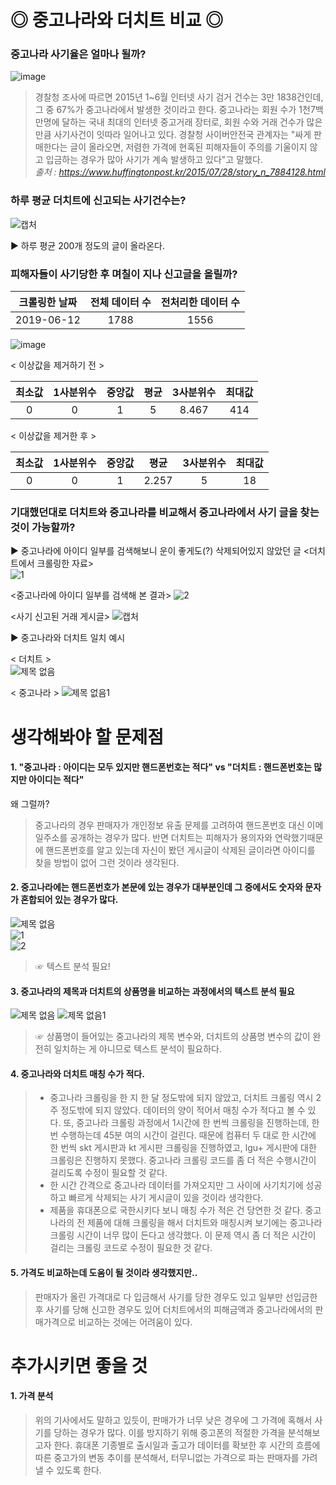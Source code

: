 # ◎ 중고나라와 더치트 비교 ◎
### 중고나라 사기율은 얼마나 될까?
![image](https://user-images.githubusercontent.com/49008642/59329005-c5e77780-8d28-11e9-90d4-b82521dded00.png)

> 경찰청 조사에 따르면 2015년 1~6월 인터넷 사기 검거 건수는 3만 1838건인데, 그 중 67%가 중고나라에서 발생한 것이라고 한다. 중고나라는 회원 수가 1천7백만명에 달하는 국내 최대의 인터넷 중고거래 장터로, 회원 수와 거래 건수가 많은 만큼 사기사건이 잇따라 일어나고 있다. 경찰청 사이버안전국 관계자는 "싸게 판매한다는 글이 올라오면, 저렴한 가격에 현혹된 피해자들이 주의를 기울이지 않고 입금하는 경우가 많아 사기가 계속 발생하고 있다"고 말했다.  
*출처 : https://www.huffingtonpost.kr/2015/07/28/story_n_7884128.html*  



### 하루 평균 더치트에 신고되는 사기건수는?  

![캡처](https://user-images.githubusercontent.com/49008634/59354357-f0085c00-8d5f-11e9-9bca-e3f1690d2fde.JPG)

▶ 하루 평균 200개 정도의 글이 올라온다.



### 피해자들이 사기당한 후 며칠이 지나 신고글을 올릴까?  
|크롤링한 날짜|전체 데이터 수|전처리한 데이터 수|
:---:|:---:|:---:
|2019-06-12|1788|1556|  

![image](https://user-images.githubusercontent.com/49008642/59355298-b6385500-8d61-11e9-87a9-947ad3c30517.png)  

< 이상값을 제거하기 전 >  

|최소값|1사분위수|중앙값|평균|3사분위수|최대값|
:---:|:---:|:---:|:---:|:---:|:---:
|0|0|1|5|8.467|414|  

< 이상값을 제거한 후 >  

|최소값|1사분위수|중앙값|평균|3사분위수|최대값|
:---:|:---:|:---:|:---:|:---:|:---:
|0|0|1|2.257|5|18|  


### 기대했던대로 더치트와 중고나라를 비교해서 중고나라에서 사기 글을 찾는 것이 가능할까?  
▶ 중고나라에 아이디 일부를 검색해보니 운이 좋게도(?) 삭제되어있지 않았던 글
<더치트에서 크롤링한 자료>  
![1](https://user-images.githubusercontent.com/49008642/58746571-9ae46480-849a-11e9-8bca-6016a4e6aece.PNG)  

<중고나라에 아이디 일부를 검색해 본 결과>
![2](https://user-images.githubusercontent.com/49008642/58746569-9ae46480-849a-11e9-8371-c66c7bd93ccc.PNG)  

<사기 신고된 거래 게시글> 
![캡처](https://user-images.githubusercontent.com/49008642/58746570-9ae46480-849a-11e9-912a-18da6d782caf.PNG)  

▶ 중고나라와 더치트 일치 예시  

< 더치트 >  
![제목 없음](https://user-images.githubusercontent.com/49008634/59352873-b97d1200-8d5c-11e9-9536-9641fa1f2ffe.png)  

< 중고나라 >
![제목 없음1](https://user-images.githubusercontent.com/49008634/59352891-bf72f300-8d5c-11e9-9070-bb24e46cca18.png)  


# 생각해봐야 할 문제점
#### 1. "중고나라 : 아이디는 모두 있지만 핸드폰번호는 적다"  vs  "더치트 : 핸드폰번호는 많지만 아이디는 적다"
왜 그럴까?  
> 중고나라의 경우 판매자가 개인정보 유출 문제를 고려하여 핸드폰번호 대신 이메일주소를 공개하는 경우가 많다. 반면 더치트는 피해자가 용의자와 연락했기때문에 핸드폰번호를 알고 있는데 자신이 봤던 게시글이 삭제된 글이라면 아이디를 찾을 방법이 없어 그런 것이라 생각된다.  

#### 2. 중고나라에는 핸드폰번호가 본문에 있는 경우가 대부분인데 그 중에서도 숫자와 문자가 혼합되어 있는 경우가 많다.
![제목 없음](https://user-images.githubusercontent.com/49008642/59331553-31344800-8d2f-11e9-9226-27a677fd6716.png)  
![1](https://user-images.githubusercontent.com/49008642/59331570-3beedd00-8d2f-11e9-9674-c0845593cc7b.png)  
![2](https://user-images.githubusercontent.com/49008642/59331578-427d5480-8d2f-11e9-8b11-23cc9b6e757a.png)
> ☞ 텍스트 분석 필요!  

#### 3. 중고나라의 제목과 더치트의 상품명을 비교하는 과정에서의 텍스트 분석 필요
![제목 없음](https://user-images.githubusercontent.com/49008634/59355373-cd774280-8d61-11e9-9129-a932ccf715cb.png)
![제목 없음1](https://user-images.githubusercontent.com/49008634/59355374-cd774280-8d61-11e9-8931-cff9d05d76de.png)
> ☞ 상품명이 들어있는 중고나라의 제목 변수와, 더치트의 상품명 변수의 값이 완전히 일치하는 게 아니므로 텍스트 분석이 필요하다.

#### 4. 중고나라와 더치트 매칭 수가 적다.
> - 중고나라 크롤링을 한 지 한 달 정도밖에 되지 않았고, 더치트 크롤링 역시 2주 정도밖에 되지 않았다. 데이터의 양이 적어서 매칭 수가 적다고 볼 수 있다. 또, 중고나라 크롤링 과정에서 1시간에 한 번씩 크롤링을 진행하는데, 한 번 수행하는데 45분 여의 시간이 걸린다. 때문에 컴퓨터 두 대로 한 시간에 한 번씩 skt 게시판과 kt 게시판 크롤링을 진행하였고, lgu+ 게시판에 대한 크롤링은 진행하지 못했다. 중고나라 크롤링 코드를 좀 더 적은 수행시간이 걸리도록 수정이 필요할 것 같다.   
> - 한 시간 간격으로 중고나라 데이터를 가져오지만 그 사이에 사기치기에 성공하고 빠르게 삭제되는 사기 게시글이 있을 것이라 생각한다.  
> - 제품을 휴대폰으로 국한시키다 보니 매칭 수가 적은 건 당연한 것 같다. 중고나라의 전 제품에 대해 크롤링을 해서 더치트와 매칭시켜 보기에는 중고나라 크롤링 시간이 너무 많이 든다고 생각했다. 이 문제 역시 좀 더 적은 시간이 걸리는 크롤링 코드로 수정이 필요한 것 같다.

#### 5. 가격도 비교하는데 도움이 될 것이라 생각했지만..
> 판매자가 올린 가격대로 다 입금해서 사기를 당한 경우도 있고 일부만 선입금한 후 사기를 당해 신고한 경우도 있어 더치트에서의 피해금액과 중고나라에서의 판매가격으로 비교하는 것에는 어려움이 있다.





# 추가시키면 좋을 것
#### 1. 가격 분석
> 위의 기사에서도 말하고 있듯이, 판매가가 너무 낮은 경우에 그 가격에 혹해서 사기를 당하는 경우가 많다. 이를 방지하기 위해 중고폰의 적절한 가격을 분석해보고자 한다. 휴대폰 기종별로 출시일과 출고가 데이터를 확보한 후 시간의 흐름에 따른 중고가의 변동 추이를 분석해서, 터무니없는 가격으로 파는 판매자를 가려낼 수 있도록 한다. 
